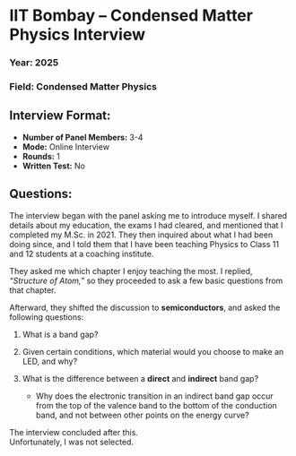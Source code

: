 # IIT Bombay – Condensed Matter Physics Interview

###  Year: 2025
###  Field: Condensed Matter Physics

## Interview Format:
- **Number of Panel Members:** 3-4  
- **Mode:** Online Interview  
- **Rounds:** 1  
- **Written Test:** No

## Questions:

The interview began with the panel asking me to introduce myself. I shared details about my education, the exams I had cleared, and mentioned that I completed my M.Sc. in 2021. They then inquired about what I had been doing since, and I told them that I have been teaching Physics to Class 11 and 12 students at a coaching institute.

They asked me which chapter I enjoy teaching the most. I replied, _“Structure of Atom,”_ so they proceeded to ask a few basic questions from that chapter.

Afterward, they shifted the discussion to **semiconductors**, and asked the following questions:

1. What is a band gap?
    
2. Given certain conditions, which material would you choose to make an LED, and why?
    
3. What is the difference between a **direct** and **indirect** band gap?
    
    - Why does the electronic transition in an indirect band gap occur from the top of the valence band to the bottom of the conduction band, and not between other points on the energy curve?
        

The interview concluded after this.  
Unfortunately, I was not selected.



